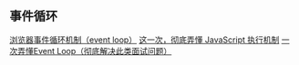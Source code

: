 ## 事件循环

[浏览器事件循环机制（event loop）](https://juejin.im/post/5afbc62151882542af04112d)
[这一次，彻底弄懂 JavaScript 执行机制](https://juejin.im/post/59e85eebf265da430d571f89)
[一次弄懂Event Loop（彻底解决此类面试问题）](https://juejin.im/post/5c3d8956e51d4511dc72c200)